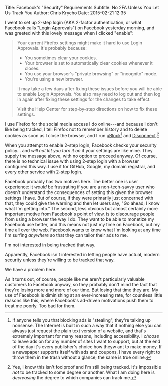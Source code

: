 Title: Facebook's "Security" Requirements
Subtitle: No 2FA Unless You Let Us Track You
Author: Chris Krycho
Date: 2015-02-21 12:35

I went to set up 2-step login (AKA 2-factor authentication, or what Facebook calls "Login Approvals") on Facebook yesterday morning, and was greeted with this lovely message when I clicked "enable":

> Your current Firefox settings might make it hard to use Login Approvals. It's probably because:
>
> - You sometimes clear your cookies.
> - Your browser is set to automatically clear cookies whenever it closes.
> - You use your browser's "private browsing" or "incognito" mode.
> - You're using a new browser.
>
> It may take a few days after fixing these issues before you will be able to enable Login Approvals. You also may need to log out and then log in again after fixing these settings for the changes to take effect.
>
> Visit the Help Center for step-by-step directions on how to fix these settings.

I use Firefox for the social media access I do online---and because I don't like being tracked, I tell Firefox not to remember history and to delete cookies as soon as I close the browser, and I run [μBlock][μBlock][^block] and [Disconnect].[^track]

[μBlock]: https://github.com/gorhill/uBlock
[Disconnect]: https://disconnect.me/

When you attempt to enable 2-step login, Facebook checks your security policy... and *will not let you turn it on* if your settings are like mine. They supply the message above, with no option to proceed anyway. Of course, there is no technical issue with using 2-step login with a browser configured this way. I use it for GitHub, Google, my domain registrar, and every other service with 2-step login.

Facebook probably has two motives here. The better one is user experience: it *would* be frustrating if you are a non-tech-savvy user who doesn't understand the consequences of setting this given the browser settings I have. But of course, if they were primarily just concerned with that, they could give the warning and then let users say, "Go ahead; I know what I'm getting into." The second, less obvious but almost certainly more important motive from Facebook's point of view, is to discourage people from using a browser the way I do. They want to be able to monetize my Facebook use better, and this means not just my time on Facebook, but my time all over the web. Facebook wants to know what I'm looking at any time I'm surfing *anywhere* so that they can tailor their ads to me.

I'm not interested in being tracked that way.

Apparently, Facebook isn't interested in letting people have actual, modern security unless they're willing to be tracked that way.

We have a problem here.

As it turns out, of course, people like me aren't particularly valuable customers to Facebook anyway, so they probably don't mind the fact that they're losing more and more of our time. But losing that time they are. My use of Facebook is diminishing at an ever-increasing rate, for countless little reasons like this, where Facebook's ad-driven motivations push them to treat me poorly. Too bad for them.

[^block]: If anyone tells you that blocking ads is "stealing", they're talking up nonsense. The Internet is built in such a way that if nothing else you can always just request the plain text version of a website, and that's extremely important for many reasons, including accessibility. I *choose* to leave ads on for any number of sites I want to support, but at the end of the day it's every publisher's choice how theyw ant to make money. If a newspaper supports itself with ads and coupons, I have every right to throw them in the trash without a glance; the same is true online.

[^track]: Yes, I know this isn't foolproof and I'm still being tracked. It's impossible *not* to be tracked to some degree or another. What I am doing here is *decreasing* the degree to which companies can track me.